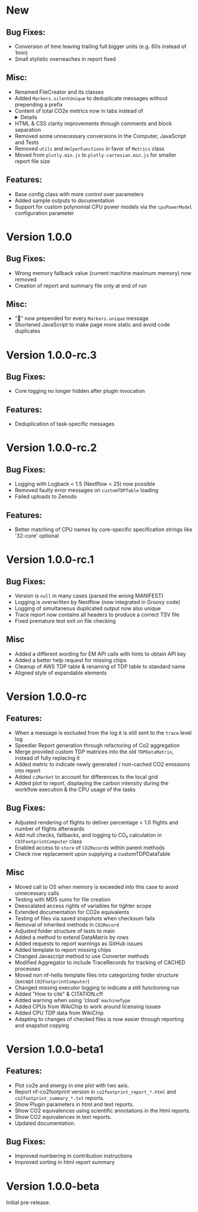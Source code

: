 # New
## Bug Fixes:
- Conversion of time leaving trailing full bigger units (e.g. 60s instead of 1min)
- Small stylistic overreaches in report fixed

## Misc:
- Renamed FileCreator and its classes
- Added `Markers.silentUnique` to deduplicate messages without prepending a prefix
- Content of total CO2e metrics now in tabs instead of <details> block
- HTML & CSS clarity improvements through comments and block separation
- Removed some unnecessary conversions in the Computer, JavaScript and Tests
- Removed `utils` and `HelperFunctions` in favor of `Metrics` class
- Moved from `plotly.min.js` to `plotly-cartesian.min.js` for smaller report file size

## Features:
- Base config class with more control over parameters
- Added sample outputs to documentation
- Support for custom polynomial CPU power models via the `cpuPowerModel` configuration parameter

# Version 1.0.0
## Bug Fixes:
- Wrong memory fallback value (current machine maximum memory) now removed
- Creation of report and summary file only at end of run

## Misc:
- "🔁" now prepended for every `Markers.unique` message
- Shortened JavaScript to make page more static and avoid code duplicates

# Version 1.0.0-rc.3
## Bug Fixes:
- Core logging no longer hidden after plugin invocation

## Features:
- Deduplication of task-specific messages

# Version 1.0.0-rc.2
## Bug Fixes:
- Logging with Logback < 1.5 (Nextflow < 25) now possible
- Removed faulty error messages on `customTDPTable` loading
- Failed uploads to Zenodo

## Features:
- Better matching of CPU names by core-specific specification strings like '32-core' optional

# Version 1.0.0-rc.1
## Bug Fixes:
- Version is `null` in many cases (parsed the wrong MANIFEST)
- Logging is overwritten by Nextflow (now integrated in Groovy code)
- Logging of simultaneous duplicated output now also unique
- Trace report now contains all headers to produce a correct TSV file
- Fixed premature test exit on file checking

## Misc
- Added a different wording for EM API calls with hints to obtain API key
- Added a better help request for missing chips
- Cleanup of AWS TDP table & renaming of TDP table to standard name
- Aligned style of expandable elements

# Version 1.0.0-rc
## Features:
- When a message is excluded from the log it is still sent to the `trace` level log
- Speedier Report generation through refactoring of Co2 aggregation
- Merge provided custom TDP matrices into the old `TDPDataMatrix`, instead of fully replacing it
- Added metric to indicate newly generated / non-cached CO2 emissions into report
- Added `ciMarket` to account for differences to the local grid
- Added plot to report, displaying the carbon intensity during the workflow execution & the CPU usage of the tasks

## Bug Fixes:
- Adjusted rendering of flights to deliver percentage < 1.0 flights and number of flights afterwards
- Add null checks, fallbacks, and logging to CO₂ calculation in `CO2FootprintComputer` class 
- Enabled access to `store` of `CO2Record`s within parent methods
- Check row replacement upon supplying a customTDPDataTable

## Misc
- Moved call to OS when memory is exceeded into this case to avoid unnecessary calls
- Testing with MD5 sums for file creation
- Deescalated access rights of variables for tighter scope
- Extended documentation for CO2e equivalents
- Testing of files via saved snapshots when checksum fails
- Removal of inherited methods in `CO2Record`
- Adjusted folder structure of tests to main
- Added a method to extend DataMatrix by rows
- Added requests to report warnings as GitHub issues
- Added template to report missing chips
- Changed Javascript method to use Converter methods
- Modified Aggregator to include TraceRecords for tracking of CACHED processes
- Moved non nf-hello template files into categorizing folder structure (except `CO2FootprintComputer`)
- Changed missing executor logging to indicate a still functioning run
- Added "How to cite" & CITATION.cff
- Added warning when using 'cloud' `machineType`
- Added CPUs from WikiChip to work around licensing issues
- Added CPU TDP data from WikiChip
- Adapting to changes of checked files is now easier through reporting and snapshot copying

# Version 1.0.0-beta1
## Features:
- Plot co2e and energy in one plot with two axis.
- Report nf-co2footprint version in `co2footprint_report_*.html` and `co2footprint_summary_*.txt` reports.
- Show Plugin parameters in html and text reports.
- Show CO2 equivalences using scientific annotations in the html reports.
- Show CO2 equivalences in text reports.
- Updated documentation.

## Bug Fixes:
- Improved numbering in contribution instructions
- Improved sorting in html report summary

# Version 1.0.0-beta

Initial pre-release.